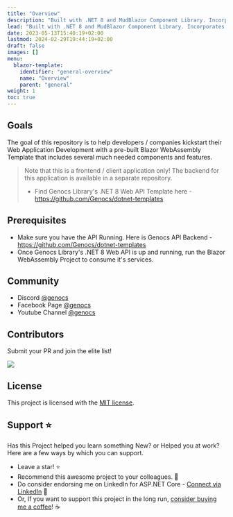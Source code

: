 ```yaml
---
title: "Overview"
description: "Built with .NET 8 and MudBlazor Component Library. Incorporates the most essential Packages your projects will ever need. Follows Clean Architecture Principles."
lead: "Built with .NET 8 and MudBlazor Component Library. Incorporates the most essential Packages your projects will ever need. Follows Clean Architecture Principles."
date: 2023-05-13T15:40:19+02:00
lastmod: 2024-02-29T19:44:19+02:00
draft: false
images: []
menu:
  blazor-template:
    identifier: "general-overview"
    name: "Overview"
    parent: "general"
weight: 1
toc: true
---
```



## Goals

The goal of this repository is to help developers / companies kickstart their Web Application Development with a pre-built Blazor WebAssembly Template that includes several much needed components and features.

> Note that this is a frontend / client application only! The backend for this application is available in a separate repository.
> - Find Genocs Library's .NET 8 Web API Template here - https://github.com/Genocs/dotnet-templates

## Prerequisites

- Make sure you have the API Running. Here is Genocs API Backend - https://github.com/Genocs/dotnet-templates
- Once Genocs Library's .NET 8 Web API is up and running, run the Blazor WebAssembly Project to consume it's services.

## Community

- Discord [@genocs](https://discord.gg/fWwArnkV)
- Facebook Page [@genocs](https://facebook.com/Genocs)
- Youtube Channel [@genocs](https://youtube.com/c/Genocs)

## Contributors

Submit your PR and join the elite list!

<a href="https://github.com/Genocs/genocs-library/graphs/contributors">
  <img src="https://contrib.rocks/image?repo=Genocs/genocs-library" />
</a>

## License

This project is licensed with the [MIT license](LICENSE).

## Support :star:

Has this Project helped you learn something New? or Helped you at work?
Here are a few ways by which you can support.

- Leave a star! :star:
- Recommend this awesome project to your colleagues. 🥇
- Do consider endorsing me on LinkedIn for ASP.NET Core - [Connect via LinkedIn](https://genocs.com/linkedin) 🦸
- Or, If you want to support this project in the long run, [consider buying me a coffee](https://www.buymeacoffee.com/genocs)! ☕

<br>
